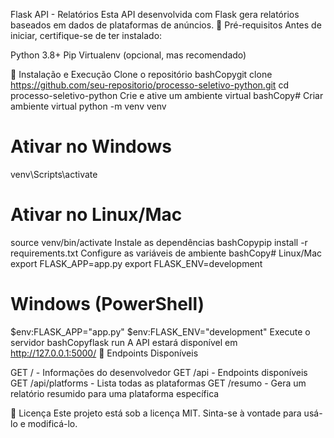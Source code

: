 Flask API - Relatórios
Esta API desenvolvida com Flask gera relatórios baseados em dados de plataformas de anúncios.
📌 Pré-requisitos
Antes de iniciar, certifique-se de ter instalado:

Python 3.8+
Pip
Virtualenv (opcional, mas recomendado)

🚀 Instalação e Execução
Clone o repositório
bashCopygit clone https://github.com/seu-repositorio/processo-seletivo-python.git
cd processo-seletivo-python
Crie e ative um ambiente virtual
bashCopy# Criar ambiente virtual
python -m venv venv

# Ativar no Windows
venv\Scripts\activate

# Ativar no Linux/Mac
source venv/bin/activate
Instale as dependências
bashCopypip install -r requirements.txt
Configure as variáveis de ambiente
bashCopy# Linux/Mac
export FLASK_APP=app.py
export FLASK_ENV=development

# Windows (PowerShell)
$env:FLASK_APP="app.py"
$env:FLASK_ENV="development"
Execute o servidor
bashCopyflask run
A API estará disponível em http://127.0.0.1:5000/
📡 Endpoints Disponíveis

GET / - Informações do desenvolvedor
GET /api - Endpoints disponíveis
GET /api/platforms - Lista todas as plataformas
GET /resumo - Gera um relatório resumido para uma plataforma específica

📄 Licença
Este projeto está sob a licença MIT. Sinta-se à vontade para usá-lo e modificá-lo.
